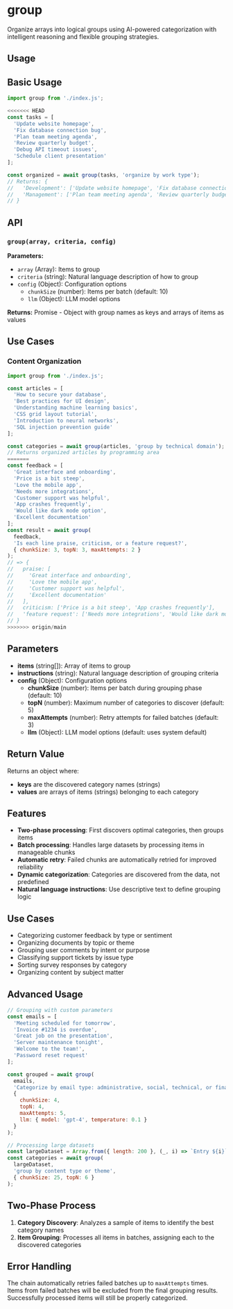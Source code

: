 # group

Organize arrays into logical groups using AI-powered categorization with intelligent reasoning and flexible grouping strategies.

## Usage

## Basic Usage

```javascript
import group from './index.js';

<<<<<<< HEAD
const tasks = [
  'Update website homepage',
  'Fix database connection bug',
  'Plan team meeting agenda',
  'Review quarterly budget',
  'Debug API timeout issues',
  'Schedule client presentation'
];

const organized = await group(tasks, 'organize by work type');
// Returns: {
//   'Development': ['Update website homepage', 'Fix database connection bug', 'Debug API timeout issues'],
//   'Management': ['Plan team meeting agenda', 'Review quarterly budget', 'Schedule client presentation']
// }
```

## API

### `group(array, criteria, config)`

**Parameters:**
- `array` (Array): Items to group
- `criteria` (string): Natural language description of how to group
- `config` (Object): Configuration options
  - `chunkSize` (number): Items per batch (default: 10)
  - `llm` (Object): LLM model options

**Returns:** Promise<Object> - Object with group names as keys and arrays of items as values

## Use Cases

### Content Organization
```javascript
import group from './index.js';

const articles = [
  'How to secure your database',
  'Best practices for UI design',
  'Understanding machine learning basics',
  'CSS grid layout tutorial',
  'Introduction to neural networks',
  'SQL injection prevention guide'
];

const categories = await group(articles, 'group by technical domain');
// Returns organized articles by programming area
=======
const feedback = [
  'Great interface and onboarding',
  'Price is a bit steep',
  'Love the mobile app',
  'Needs more integrations',
  'Customer support was helpful',
  'App crashes frequently',
  'Would like dark mode option',
  'Excellent documentation'
];
const result = await group(
  feedback,
  'Is each line praise, criticism, or a feature request?',
  { chunkSize: 3, topN: 3, maxAttempts: 2 }
);
// => { 
//   praise: [
//     'Great interface and onboarding', 
//     'Love the mobile app',
//     'Customer support was helpful',
//     'Excellent documentation'
//   ],
//   criticism: ['Price is a bit steep', 'App crashes frequently'],
//   'feature request': ['Needs more integrations', 'Would like dark mode option']
// }
>>>>>>> origin/main
```

## Parameters

- **items** (string[]): Array of items to group
- **instructions** (string): Natural language description of grouping criteria
- **config** (Object): Configuration options
  - **chunkSize** (number): Items per batch during grouping phase (default: 10)
  - **topN** (number): Maximum number of categories to discover (default: 5)
  - **maxAttempts** (number): Retry attempts for failed batches (default: 3)
  - **llm** (Object): LLM model options (default: uses system default)

## Return Value

Returns an object where:
- **keys** are the discovered category names (strings)
- **values** are arrays of items (strings) belonging to each category

## Features

- **Two-phase processing**: First discovers optimal categories, then groups items
- **Batch processing**: Handles large datasets by processing items in manageable chunks
- **Automatic retry**: Failed chunks are automatically retried for improved reliability
- **Dynamic categorization**: Categories are discovered from the data, not predefined
- **Natural language instructions**: Use descriptive text to define grouping logic

## Use Cases

- Categorizing customer feedback by type or sentiment
- Organizing documents by topic or theme
- Grouping user comments by intent or purpose
- Classifying support tickets by issue type
- Sorting survey responses by category
- Organizing content by subject matter

## Advanced Usage

```javascript
// Grouping with custom parameters
const emails = [
  'Meeting scheduled for tomorrow',
  'Invoice #1234 is overdue',
  'Great job on the presentation',
  'Server maintenance tonight',
  'Welcome to the team!',
  'Password reset request'
];

const grouped = await group(
  emails,
  'Categorize by email type: administrative, social, technical, or financial',
  {
    chunkSize: 4,
    topN: 4,
    maxAttempts: 5,
    llm: { model: 'gpt-4', temperature: 0.1 }
  }
);

// Processing large datasets
const largeDataset = Array.from({ length: 200 }, (_, i) => `Entry ${i}`);
const categories = await group(
  largeDataset,
  'group by content type or theme',
  { chunkSize: 25, topN: 6 }
);
```

## Two-Phase Process

1. **Category Discovery**: Analyzes a sample of items to identify the best category names
2. **Item Grouping**: Processes all items in batches, assigning each to the discovered categories

## Error Handling

The chain automatically retries failed batches up to `maxAttempts` times. Items from failed batches will be excluded from the final grouping results. Successfully processed items will still be properly categorized.

